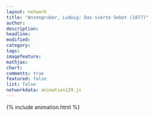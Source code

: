 ```yaml
---
layout: network
title: "Anzengruber, Ludwig: Das vierte Gebot (1877)"
author:
description:
headline:
modified:
category:
tags:
imagefeature: 
mathjax: 
chart: 
comments: true
featured: false
list: false
networkdata: animation129.js
---
```

{% include animation.html %}
